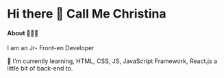 # Hi there 👋 Call Me Christina

#### About 👩🏻‍💻

I am an Jr- Front-en Developer

🌱 I’m currently learning, HTML, CSS, JS, JavaScript Framework, React.js a little bit of back-end to.



<!--
**Christinalulu/christinalulu** is a ✨ _special_ ✨ repository because its `README.md` (this file) appears on your GitHub profile.

Here are some ideas to get you started:

- 🔭 I’m currently working on ...
- 🌱 I’m currently learning ...
- 👯 I’m looking to collaborate on ...
- 🤔 I’m looking for help with ...
- 💬 Ask me about ...
- 📫 How to reach me: ...
- 😄 Pronouns: ...
- ⚡ Fun fact: ...
-->

